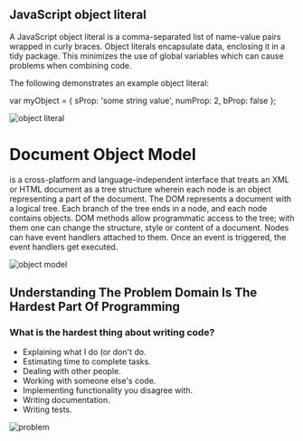 ## JavaScript object literal
A JavaScript object literal is a comma-separated list of name-value pairs wrapped in curly braces. Object literals encapsulate data, enclosing it in a tidy package. This minimizes the use of global variables which can cause problems when combining code.

The following demonstrates an example object literal:

var myObject = {
    sProp: 'some string value',
    numProp: 2,
    bProp: false
};

![object literal](https://miro.medium.com/max/1400/1*gslNlU_BKtZuSyjLMbmp7Q.png)

# Document Object Model  
 is a cross-platform and language-independent interface that treats an XML or HTML document as a tree structure wherein each node is an object representing a part of the document. The DOM represents a document with a logical tree. Each branch of the tree ends in a node, and each node contains objects. DOM methods allow programmatic access to the tree; with them one can change the structure, style or content of a document. Nodes can have event handlers attached to them. Once an event is triggered, the event handlers get executed.  
 
 ![object model](https://upload.wikimedia.org/wikipedia/commons/thumb/5/5a/DOM-model.svg/1200px-DOM-model.svg.png)  

## Understanding The Problem Domain Is The Hardest Part Of Programming  
### What is the hardest thing about writing code?  


+ Explaining what I do (or don't do.  
+ Estimating time to complete tasks.  
+ Dealing with other people.  
+ Working with someone else's code.  
+ Implementing functionality you disagree with.  
+ Writing documentation.  
+ Writing tests. 

![problem](https://dev.to/social_previews/article/70347.png)
 
   
 
 
 
